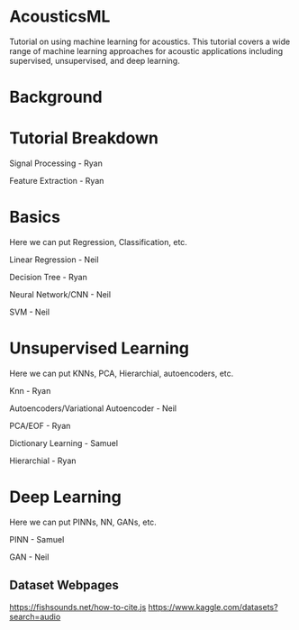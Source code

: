 # AcousticsML
Tutorial on using machine learning for acoustics. This tutorial covers a wide range of machine learning approaches for acoustic applications including supervised, unsupervised, and deep learning. 

# Background

# Tutorial Breakdown

Signal Processing - Ryan

Feature Extraction - Ryan

# Basics
Here we can put Regression, Classification, etc.

Linear Regression - Neil

Decision Tree - Ryan

Neural Network/CNN - Neil

SVM - Neil

# Unsupervised Learning
Here we can put KNNs, PCA, Hierarchial, autoencoders, etc.

Knn - Ryan

Autoencoders/Variational Autoencoder - Neil

PCA/EOF - Ryan

Dictionary Learning - Samuel

Hierarchial - Ryan

# Deep Learning
Here we can put PINNs, NN, GANs, etc.

PINN - Samuel

GAN - Neil

## Dataset Webpages
https://fishsounds.net/how-to-cite.js
https://www.kaggle.com/datasets?search=audio
